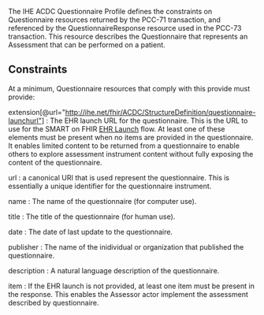 <style>
/* Hack to align content with IHE Profile numbering */
h2, h3, h4, h5, h6 {
    --heading-prefix: "6.6.106";
}
</style>
The IHE ACDC Questionnaire Profile defines the constraints on Questionnaire resources returned by the
PCC-71 transaction, and referenced by the QuestionnaireResponse resource used in the PCC-73 transaction.
This resource describes the Questionnaire that represents an Assessment that can be performed on a
patient.

## Constraints
At a minimum, Questionnaire resources that comply with this provide must provide:

extension\[@url="http://ihe.net/fhir/ACDC/StructureDefinition/questionnaire-launchurl"]
: The EHR launch URL for the questionnaire.  This is the URL to use for the SMART on FHIR [EHR Launch](http://www.hl7.org/fhir/smart-app-launch/#ehr-launch-sequence) flow. At least one of these elements must be present when no items
are provided in the questionnaire.  It enables limited content to be returned from a questionnaire to enable others to
explore assessment instrument content without fully exposing the content of the questionnaire.

url
: a canonical URI that is used represent the questionnaire. This is essentially a unique identifier
for the questionnaire instrument.

name
: The name of the questionnaire \(for computer use).

title
: The title of the questionnaire \(for human use).

date
: The date of last update to the questionnaire.

publisher
: The name of the inidividual or organization that published the questionnaire.

description
: A natural language description of the questionnaire.

item
: If the EHR launch is not provided, at least one item must be present in the response. This enables the
Assessor actor implement the assessment described by questionnaire.

